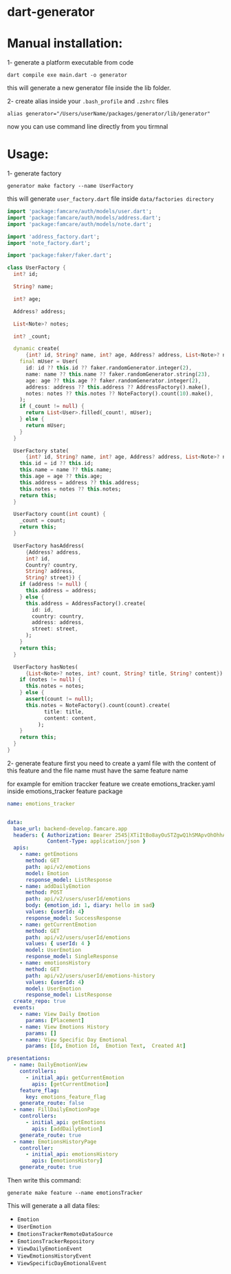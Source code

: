 # dart-generator

# Manual installation:

1- generate a platform executable from code 
```
dart compile exe main.dart -o generator
```
this will generate a new generator file inside the lib folder.

2- create alias inside your ```.bash_profile``` and ```.zshrc``` files 
```
alias generator="/Users/userName/packages/generator/lib/generator"
```
now you can use command line directly from you tirmnal 

# Usage:

1- generate factory
```
generator make factory --name UserFactory
```
this will generate ```user_factory.dart``` file inside ```data/factories directory```

``` dart
import 'package:famcare/auth/models/user.dart';
import 'package:famcare/auth/models/address.dart';
import 'package:famcare/auth/models/note.dart';

import 'address_factory.dart';
import 'note_factory.dart';

import 'package:faker/faker.dart';

class UserFactory {
  int? id;

  String? name;

  int? age;

  Address? address;

  List<Note>? notes;

  int? _count;

  dynamic create(
      {int? id, String? name, int? age, Address? address, List<Note>? notes}) {
    final mUser = User(
      id: id ?? this.id ?? faker.randomGenerator.integer(2),
      name: name ?? this.name ?? faker.randomGenerator.string(23),
      age: age ?? this.age ?? faker.randomGenerator.integer(2),
      address: address ?? this.address ?? AddressFactory().make(),
      notes: notes ?? this.notes ?? NoteFactory().count(10).make(),
    );
    if (_count != null) {
      return List<User>.filled(_count!, mUser);
    } else {
      return mUser;
    }
  }

  UserFactory state(
      {int? id, String? name, int? age, Address? address, List<Note>? notes}) {
    this.id = id ?? this.id;
    this.name = name ?? this.name;
    this.age = age ?? this.age;
    this.address = address ?? this.address;
    this.notes = notes ?? this.notes;
    return this;
  }

  UserFactory count(int count) {
    _count = count;
    return this;
  }

  UserFactory hasAddress(
      {Address? address,
      int? id,
      Country? country,
      String? address,
      String? street}) {
    if (address != null) {
      this.address = address;
    } else {
      this.address = AddressFactory().create(
        id: id,
        country: country,
        address: address,
        street: street,
      );
    }
    return this;
  }

  UserFactory hasNotes(
      {List<Note>? notes, int? count, String? title, String? content}) {
    if (notes != null) {
      this.notes = notes;
    } else {
      assert(count != null);
      this.notes = NoteFactory().count(count).create(
            title: title,
            content: content,
          );
    }
    return this;
  }
}
```
  
2- generate feature
first you need to create a yaml file with the content of this feature and the file name must have the same feature name

for example for emition traccker feature we create emotions_tracker.yaml inside emotions_tracker feature package
``` yaml
name: emotions_tracker


data:
  base_url: backend-develop.famcare.app
  headers: { Authorization: Bearer 2545|XTiItBo8ayOuSTZgwQ1hSMApvOhOhhAblj6o39lk,
             Content-Type: application/json }
  apis:
    - name: getEmotions
      method: GET
      path: api/v2/emotions
      model: Emotion
      response_model: ListResponse
    - name: addDailyEmotion
      method: POST
      path: api/v2/users/userId/emotions
      body: {emotion_id: 1, diary: hello im sad}
      values: {userId: 4}
      response_model: SuccessResponse
    - name: getCurrentEmotion
      method: GET
      path: api/v2/users/userId/emotions
      values: { userId: 4 }
      model: UserEmotion
      response_model: SingleResponse
    - name: emotionsHistory
      method: GET
      path: api/v2/users/userId/emotions-history
      values: {userId: 4}
      model: UserEmotion
      response_model: ListResponse
  create_repo: true
  events:
    - name: View Daily Emotion
      params: [Placement]
    - name: View Emotions History
      params: []
    - name: View Specific Day Emotional
      params: [Id, Emotion Id,  Emotion Text,  Created At]

presentations:
  - name: DailyEmotionView
    controllers:
      - initial_api: getCurrentEmotion
        apis: [getCurrentEmotion]
    feature_flag:
      key: emotions_feature_flag
    generate_route: false
  - name: FillDailyEmotionPage
    controllers:
      - initial_api: getEmotions
        apis: [addDailyEmotion]
    generate_route: true
  - name: EmotionsHistoryPage
    controller:
      - initial_api: emotionsHistory
        apis: [emotionsHistory]
    generate_route: true
```
Then write this command:
```
generate make feature --name emotionsTracker
```
This will generate a all data files: 
- ```Emotion```
- ```UserEmotion```
- ```EmotionsTrackerRemoteDataSource```
- ```EmotionsTrackerRepository```
- ```ViewDailyEmotionEvent```
- ```ViewEmotionsHistoryEvent```
- ```ViewSpecificDayEmotionalEvent```
